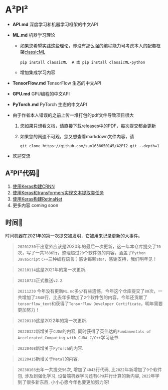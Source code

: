 # A²PI²

* <b>API.md</b> 深度学习和机器学习框架的中文API

* <b>ML.md</b> 机器学习理论

  * 如果您希望实践这些理论，却没有那么强的编程能力可考虑本人的配套框架[classicML](https://github.com/sun1638650145/classicML)

     ```shell
     pip install classicML  # 或 pip install classicML-python
     ```
     
  * 增加集成学习内容

* <b>TensorFlow.md</b> TensorFlow 生态的中文API

* <b>GPU.md</b> GPU编程的中文API

* <b>PyTorch.md</b> PyTorch 生态的中文API

* 由于作者本人错误的之前上传一堆打包的pdf文件导致项目很大

  1. 您如果只想看文档，请直接下载releases中的PDF，每次提交都会更新

  2. 如果您的网速不可观，您又想查看markdown文件内容，请

     ```shell
     git clone https://github.com/sun1638650145/A2PI2.git --depth=1
     ```

* 欢迎交流

## A²PI²代码🌰

1. [使用Keras构建CRNN](https://github.com/sun1638650145/CRNN)
2. [使用Keras和transformers实现文本提取类任务](https://github.com/sun1638650145/TextExtraction)
3. [使用Keras构建RetinaNet](https://github.com/sun1638650145/RetinaNet)
4. 更多内容 coming soon

## 时间🤖️

时间机器在2021年的第一次提交被发明，它被用来记录更新的大事件。

> ```20201230```不出意外应该是2020年的最后一次更新，这一年本仓库提交了```70```次，写了一共```7686```行，整理超过```20```个软件包的内容，涵盖了```Python``` ```JavaScript``` ```C++```三种编程语言；感谢每颗star，感谢支持，我们明年见！

>```20210114```这是2021年的第一次更新.

>`20210723`正式推送`v2.2`.

> `20211230` 今年没有更新`ML.md`多少有些遗憾，今年这个仓库提交了`80`次，一共增加了`2848`行，比去年多增加了`2`个软件包的内容，今年还贡献了`tensorflow_text`和获得了`TensorFlow Developer Certificate`，明年需要更加努力！

> ```20220110```这是2022年的第一次更新.

> `20220322`新增关于`CUDA`的内容, 同时获得了英伟达的`Fundamentals of Accelerated Computing with CUDA C/C++`学习证书.

> `20220408`新增关于`PyTorch`的内容.

> `20220415`新增关于`Metal`的内容.

> `20230103`去年一共提交`56`次, 增加了`4043`行代码, 比`2022`年新增加了`9`个软件包, 涉及到强化学习, 设备端机器学习还有`GPU`并行计算的新内容, `2022`年学到了很多新东西, 小小心愿今年也要更加努力呀!
